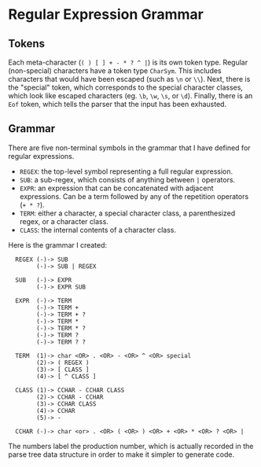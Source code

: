 # Regular Expression Grammar

## Tokens

Each meta-character (`( ) [ ] + - * ? ^ |`) is its own token type.  Regular
(non-special) characters have a token type `CharSym`.  This includes characters
that would have been escaped (such as `\n` or `\\`).  Next, there is the
"special" token, which corresponds to the special character classes, which look
like escaped characters (eg. `\b`, `\w`, `\s`, or `\d`).  Finally, there is an
`Eof` token, which tells the parser that the input has been exhausted.

## Grammar

There are five non-terminal symbols in the grammar that I have defined for
regular expressions.

- `REGEX`: the top-level symbol representing a full regular expression.
- `SUB`: a sub-regex, which consists of anything between `|` operators.
- `EXPR`: an expression that can be concatenated with adjacent expressions.
  Can be a term followed by any of the repetition operators (`+ * ?`).
- `TERM`: either a character, a special character class, a parenthesized regex,
  or a character class.
- `CLASS`: the internal contents of a character class.

Here is the grammar I created:

```
  REGEX (-)-> SUB
        (-)-> SUB | REGEX

  SUB   (-)-> EXPR
        (-)-> EXPR SUB

  EXPR  (-)-> TERM
        (-)-> TERM +
        (-)-> TERM + ?
        (-)-> TERM *
        (-)-> TERM * ?
        (-)-> TERM ?
        (-)-> TERM ? ?

  TERM  (1)-> char <OR> . <OR> - <OR> ^ <OR> special
        (2)-> ( REGEX )
        (3)-> [ CLASS ]
        (4)-> [ ^ CLASS ]

  CLASS (1)-> CCHAR - CCHAR CLASS
        (2)-> CCHAR - CCHAR
        (3)-> CCHAR CLASS
        (4)-> CCHAR
        (5)-> -

  CCHAR (-)-> char <or> . <OR> ( <OR> ) <OR> + <OR> * <OR> ? <OR> |
```

The numbers label the production number, which is actually recorded in the parse
tree data structure in order to make it simpler to generate code.
